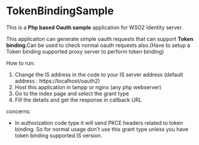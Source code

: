 # TokenBindingSample
This is a **Php based Oauth sample** application for WSO2 Identity server.

This applicaiton can generate simple oauth requests that can support **Token binding**.Can be used to check normal oauth requests also.(Have to setup a Token binding supported proxy server to perform token binding)


How to run:
1. Change the IS address in the code to your IS server address (default address : https://localhost/oauth2)
2. Host this application in lampp or nginx (any php webserver) 
3. Go to the index page and select the grant type
4. Fill the details and get the response in callback URL

concerns:
* In authorization code type it will send PKCE headers related to token binding. So for normal usage don't use this grant type unless you have token binding supported IS version.




